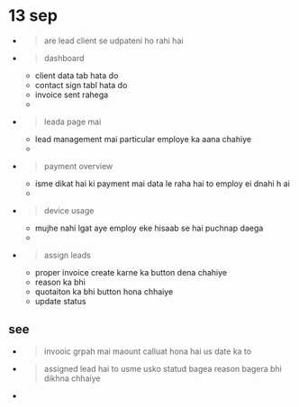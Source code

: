 # 13 sep
- > are lead client se udpateni ho rahi hai 
- > dashboard 
    - client data tab hata do
    - contact sign tabl hata do
    - invoice sent rahega
    - 
- > leada page mai 
    - lead management mai particular employe ka aana chahiye
    - 
- > payment overview 
    - isme dikat hai ki payment mai data le raha hai to employ ei dnahi h ai 
    - 
- > device usage 
    - mujhe nahi lgat aye employ eke hisaab se hai puchnap daega
    - 
- > assign leads 
    - proper invoice create karne ka button dena chahiye 
    - reason ka bhi 
    - quotaiton ka bhi button hona chhaiye
    - update status     

## see
- > invooic grpah mai maount calluat hona hai us date ka to 
- > assigned lead hai to usme usko statud bagea reason bagera bhi dikhna chhaiye
- > 